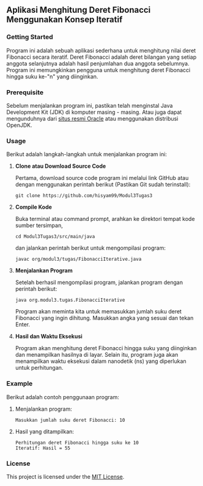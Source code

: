 ## Aplikasi Menghitung Deret Fibonacci Menggunakan Konsep Iteratif

### Getting Started
Program ini adalah sebuah aplikasi sederhana untuk menghitung nilai deret Fibonacci secara iteratif. Deret Fibonacci adalah deret bilangan yang setiap anggota selanjutnya adalah hasil penjumlahan dua anggota sebelumnya. Program ini memungkinkan pengguna untuk menghitung deret Fibonacci hingga suku ke-"n" yang diinginkan.

### Prerequisite
Sebelum menjalankan program ini, pastikan telah menginstal Java Development Kit (JDK) di komputer masing - masing. Atau juga dapat mengunduhnya dari [situs resmi Oracle](https://www.oracle.com/java/technologies/javase-downloads.html) atau menggunakan distribusi OpenJDK.

### Usage
Berikut adalah langkah-langkah untuk menjalankan program ini:

1. **Clone atau Download Source Code**

   Pertama, download source code program ini melalui link GitHub atau dengan menggunakan perintah berikut (Pastikan Git sudah terinstall):

   ```
   git clone https://github.com/hisyam99/Modul3Tugas3
   ```

2. **Compile Kode**

   Buka terminal atau command prompt, arahkan ke direktori tempat kode sumber tersimpan,

   ```
   cd Modul3Tugas3/src/main/java
   ```

   dan jalankan perintah berikut untuk mengompilasi program:

   ```
   javac org/modul3/tugas/FibonacciIterative.java
   ```

3. **Menjalankan Program**

   Setelah berhasil mengompilasi program, jalankan program dengan perintah berikut:

   ```
   java org.modul3.tugas.FibonacciIterative
   ```

   Program akan meminta kita untuk memasukkan jumlah suku deret Fibonacci yang ingin dihitung. Masukkan angka yang sesuai dan tekan Enter.

4. **Hasil dan Waktu Eksekusi**

   Program akan menghitung deret Fibonacci hingga suku yang diinginkan dan menampilkan hasilnya di layar. Selain itu, program juga akan menampilkan waktu eksekusi dalam nanodetik (ns) yang diperlukan untuk perhitungan.

### Example
Berikut adalah contoh penggunaan program:

1. Menjalankan program:

   ```
   Masukkan jumlah suku deret Fibonacci: 10
   ```

2. Hasil yang ditampilkan:

   ```
   Perhitungan deret Fibonacci hingga suku ke 10
   Iteratif: Hasil = 55
   ```

### License

This project is licensed under the [MIT License](LICENSE).
